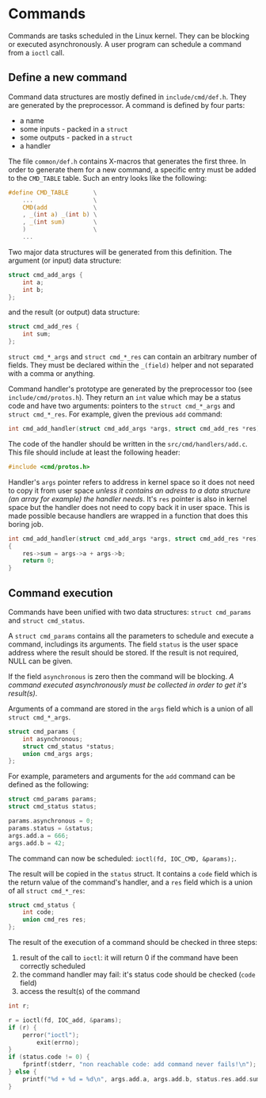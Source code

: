 # Commands

Commands are tasks scheduled in the Linux kernel. They can be blocking or
executed asynchronously. A user program can schedule a command from a `ioctl`
call.

## Define a new command

Command data structures are mostly defined in `include/cmd/def.h`. They are
generated by the preprocessor. A command is defined by four parts:
- a name
- some inputs - packed in a `struct`
- some outputs - packed in a `struct`
- a handler

The file `common/def.h` contains X-macros that generates the first three.
In order to generate them for a new command, a specific entry must be added to
the `CMD_TABLE` table. Such an entry looks like the following:

```C
#define CMD_TABLE       \
    ...                 \
    CMD(add             \
    , _(int a) _(int b) \
    , _(int sum)        \
    )                   \
    ...
```

Two major data structures will be generated from this definition. The argument
(or input) data structure:

```C
struct cmd_add_args {
    int a;
    int b;
};
```

and the result (or output) data structure:

```C
struct cmd_add_res {
    int sum;
};
```

`struct cmd_*_args` and `struct cmd_*_res` can contain an arbitrary number of
fields. They must be declared within the `_(field)` helper and not separated
with a comma or anything.

Command handler's prototype are generated by the preprocessor too (see
`include/cmd/protos.h`). They return an `int` value which may be a status code
and have two arguments: pointers to the `struct cmd_*_args` and `struct
cmd_*_res`. For example, given the previous `add` command:

```C
int cmd_add_handler(struct cmd_add_args *args, struct cmd_add_res *res);
```

The code of the handler should be written in the `src/cmd/handlers/add.c`. This
file should include at least the following header:

```C
#include <cmd/protos.h>
```

Handler's `args` pointer refers to address in kernel space so it does not need
to copy it from user space *unless it contains an adress to a data structure (an
array for example) the handler needs*. It's `res` pointer is also in kernel
space but the handler does not need to copy back it in user space. This is made
possible because handlers are wrapped in a function that does this boring job.

```C
int cmd_add_handler(struct cmd_add_args *args, struct cmd_add_res *res)
{
    res->sum = args->a + args->b;
    return 0;
}
```

## Command execution

Commands have been unified with two data structures: `struct cmd_params` and
`struct cmd_status`.

A `struct cmd_params` contains all the parameters to schedule and execute a
command, includings its arguments. The field `status` is the user space address
where the result should be stored. If the result is not required, NULL can be
given.

If the field `asynchronous` is zero then the command will be blocking. *A
command executed asynchronously must be collected in order to get it's
result(s)*.

Arguments of a command are stored in the `args` field which is a union of all
`struct cmd_*_args`.

```C
struct cmd_params {
	int asynchronous;
	struct cmd_status *status;
	union cmd_args args;
};
```

For example, parameters and arguments for the `add` command can be defined as
the following:

```C
struct cmd_params params;
struct cmd_status status;

params.asynchronous = 0;
params.status = &status;
args.add.a = 666;
args.add.b = 42;
```

The command can now be scheduled: `ioctl(fd, IOC_CMD, &params);`.

The result will be copied in the `status` struct. It contains a `code` field
which is the return value of the command's handler, and a `res` field which is a
union of all `struct cmd_*_res`:

```C
struct cmd_status {
	int code;
	union cmd_res res;
};
```

The result of the execution of a command should be checked in three steps:
1. result of the call to `ioctl`: it will return 0 if the command have been
   correctly scheduled
2. the command handler may fail: it's status code should be checked (`code`
   field)
3. access the result(s) of the command

```C
int r;

r = ioctl(fd, IOC_add, &params);
if (r) {
	perror("ioctl");
        exit(errno);
}
if (status.code != 0) {
	fprintf(stderr, "non reachable code: add command never fails!\n");
} else {
	printf("%d + %d = %d\n", args.add.a, args.add.b, status.res.add.sum);
}
```
